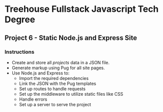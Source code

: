 # Treehouse Fullstack Javascript Tech Degree
## Project 6 - Static Node.js and Express Site

### Instructions
* Create and store all *projects* data in a JSON file.
* Generate markup using Pug for all site pages.
* Use Node.js and Express to:
    - Import the required dependencies
    - Link the JSON with the Pug templates
    - Set up routes to handle requests
    - Set up the middleware to utilize static files like CSS
    - Handle errors
    - Set up a server to serve the project
